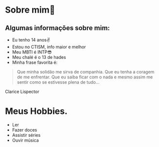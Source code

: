 # Sobre mim💫

## Algumas informações sobre mim:

- Eu tenho 14 anos✌
- Estou no CTISM, info maior e melhor
- Meu MBTI é INTP😎
- Meu chalé é o 13 de hades
- Minha frase favorita é:
>Que minha solidão me sirva de companhia. 
Que eu tenha a coragem de me enfrentar.
Que eu saiba ficar com o nada e mesmo assim 
me sentir como se estivesse plena de tudo...

Clarice Lispector

# Meus Hobbies.
- Ler
- Fazer doces
- Assistir séries
- Ouvir música

 
